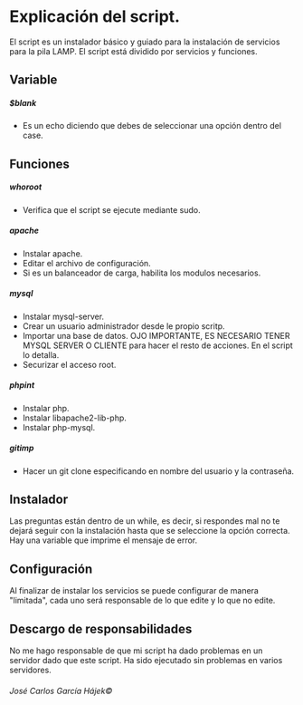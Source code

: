 # Explicación del script.
El script es un instalador básico y guiado para la instalación de servicios para la pila LAMP.
El script está dividido por servicios y funciones.

## Variable
##### $blank
- Es un echo diciendo que debes de seleccionar una opción dentro del case.

## Funciones

##### whoroot
- Verifica que el script se ejecute mediante sudo.

##### apache
- Instalar apache.
- Editar el archivo de configuración.
- Si es un balanceador de carga, habilita los modulos necesarios.

##### mysql
- Instalar mysql-server.
- Crear un usuario administrador desde le propio scritp.
- Importar una base de datos. OJO IMPORTANTE, ES NECESARIO TENER MYSQL SERVER O CLIENTE para hacer el resto de acciones. En el script lo detalla.
- Securizar el acceso root.

##### phpint
- Instalar php.
- Instalar libapache2-lib-php.
- Instalar php-mysql.
##### gitimp
- Hacer un git clone especificando en nombre del usuario y la contraseña.

## Instalador
Las preguntas están dentro de un while, es decir, si respondes mal no te dejará seguir con la instalación hasta que se seleccione la opción correcta. Hay una variable que imprime el mensaje de error.

## Configuración
Al finalizar de instalar los servicios se puede configurar de manera "limitada", cada uno será responsable de lo que edite y lo que no edite.

## Descargo de responsabilidades
No me hago responsable de que mi script ha dado problemas en un servidor dado que este script.
Ha sido ejecutado sin problemas en varios servidores.


###### José Carlos García Hájek©
